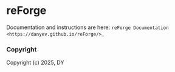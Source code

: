 reForge
==============================

Documentation and instructions are here: `reForge Documentation <https://danyev.github.io/reForge/>`_

### Copyright

Copyright (c) 2025, DY

